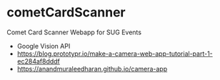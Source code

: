 # cometCardScanner
Comet Card Scanner Webapp for SUG Events

- Google Vision API
- https://blog.prototypr.io/make-a-camera-web-app-tutorial-part-1-ec284af8dddf
- https://anandmuraleedharan.github.io/camera-app
